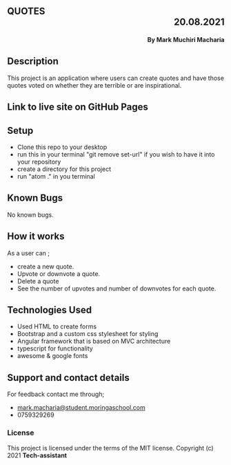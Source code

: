 ## QUOTES <div dir="rtl">20.08.2021</div>
#### <div dir="rtl">By **Mark Muchiri Macharia**</div>
## Description
This project is an application where users can create quotes and have those quotes voted on whether they are terrible or are inspirational.
## Link to live site on GitHub Pages

## Setup
* Clone this repo to your desktop
* run this in your terminal "git remove set-url" if you wish to have it into your repository
* create a directory for this project
* run "atom ." in you terminal
## Known Bugs
No known bugs.
## How it works 
As a user can ;
* create a new quote.
* Upvote or downvote a quote.
* Delete a quote
* See the number of upvotes and number of downvotes for each quote.
## Technologies Used
* Used HTML to create forms
* Bootstrap and a custom css stylesheet for styling
* Angular framework that is based on MVC architecture
* typescript for functionality
* awesome & google fonts
## Support and contact details
For feedback contact me through;
* mark.macharia@student.moringaschool.com
* 0759329269
### License
This project is licensed under the terms of the MIT license.
Copyright (c) 2021 **Tech-assistant**
